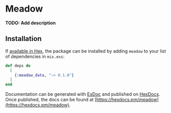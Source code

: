 # Meadow

**TODO: Add description**

## Installation

If [available in Hex](https://hex.pm/docs/publish), the package can be installed
by adding `meadow` to your list of dependencies in `mix.exs`:

```elixir
def deps do
  [
    {:meadow_data, "~> 0.1.0"}
  ]
end
```

Documentation can be generated with [ExDoc](https://github.com/elixir-lang/ex_doc)
and published on [HexDocs](https://hexdocs.pm). Once published, the docs can
be found at [https://hexdocs.pm/meadow](https://hexdocs.pm/meadow).

